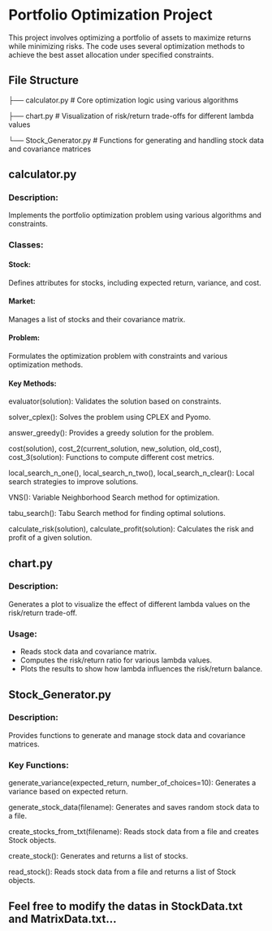 # Portfolio Optimization Project
This project involves optimizing a portfolio of assets to maximize returns while minimizing risks. The code uses several optimization methods to achieve the best asset allocation under specified constraints.

## File Structure
├── calculator.py     # Core optimization logic using various algorithms

├── chart.py          # Visualization of risk/return trade-offs for different lambda values

└── Stock_Generator.py # Functions for generating and handling stock data and covariance matrices

## calculator.py
### Description: 
Implements the portfolio optimization problem using various algorithms and constraints.

### Classes:

#### Stock: 
   Defines attributes for stocks, including expected return, variance, and cost.
#### Market: 
   Manages a list of stocks and their covariance matrix.
#### Problem: 
   Formulates the optimization problem with constraints and various optimization methods.
#### Key Methods:
  evaluator(solution): Validates the solution based on constraints.
  
  solver_cplex(): Solves the problem using CPLEX and Pyomo.
  
  answer_greedy(): Provides a greedy solution for the problem.
  
  cost(solution), cost_2(current_solution, new_solution, old_cost), cost_3(solution): Functions to compute      different cost metrics.
  
  local_search_n_one(), local_search_n_two(), local_search_n_clear(): Local search strategies to improve        solutions.
  
  VNS(): Variable Neighborhood Search method for optimization.
  
  tabu_search(): Tabu Search method for finding optimal solutions.
  
  calculate_risk(solution), calculate_profit(solution): Calculates the risk and profit of a given solution.

## chart.py
### Description: 
Generates a plot to visualize the effect of different lambda values on the risk/return trade-off.

### Usage:
- Reads stock data and covariance matrix.
- Computes the risk/return ratio for various lambda values.
- Plots the results to show how lambda influences the risk/return balance.

## Stock_Generator.py
### Description: 
Provides functions to generate and manage stock data and covariance matrices.

### Key Functions:
  generate_variance(expected_return, number_of_choices=10): Generates a variance based on expected return.
  
  generate_stock_data(filename): Generates and saves random stock data to a file.
  
  create_stocks_from_txt(filename): Reads stock data from a file and creates Stock objects.
  
  create_stock(): Generates and returns a list of stocks.
  
  read_stock(): Reads stock data from a file and returns a list of Stock objects.
  
## Feel free to modify the datas in StockData.txt and MatrixData.txt...
